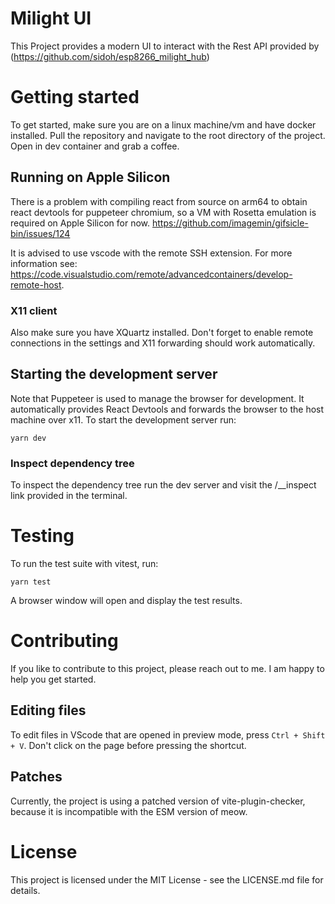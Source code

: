 # Milight UI

This Project provides a modern UI to interact with the Rest API provided by (https://github.com/sidoh/esp8266_milight_hub)

# Getting started
To get started, make sure you are on a linux machine/vm and have docker installed. Pull the repository and navigate to the root directory of the project. Open in dev container and grab a coffee.

## Running on Apple Silicon
There is a problem with compiling react from source on arm64 to obtain react devtools for puppeteer chromium, so a VM with Rosetta emulation is required on Apple Silicon for now. 
https://github.com/imagemin/gifsicle-bin/issues/124

It is advised to use vscode with the remote SSH extension. For more information see:
https://code.visualstudio.com/remote/advancedcontainers/develop-remote-host. 

### X11 client
Also make sure you have XQuartz installed. Don't forget to enable remote connections in the settings and X11 forwarding should work automatically.

## Starting the development server
Note that Puppeteer is used to manage the browser for development. It automatically provides React Devtools and forwards the browser to the host machine over x11. To start the development server run:

```
yarn dev
```
### Inspect dependency tree
To inspect the dependency tree run the dev server and visit the /__inspect link provided in the terminal.


# Testing
To run the test suite with vitest, run:

```
yarn test
```
A browser window will open and display the test results.

# Contributing
If you like to contribute to this project, please reach out to me. I am happy to help you get started.

## Editing files
To edit files in VScode that are opened in preview mode, press `Ctrl + Shift + V`. Don't click on the page before pressing the shortcut.

## Patches
Currently, the project is using a patched version of vite-plugin-checker, because it is incompatible with the ESM version of meow.

# License
This project is licensed under the MIT License - see the LICENSE.md file for details.
